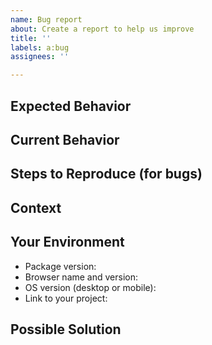 ```yaml
---
name: Bug report
about: Create a report to help us improve
title: ''
labels: a:bug
assignees: ''

---
```


<!--- Provide a general summary of the issue in the title above -->

## Expected Behavior
<!--- If you're describing a bug, tell us what should happen -->
<!--- If you're suggesting a change/improvement, tell us how it should work -->

## Current Behavior
<!--- If describing a bug, tell us what happens instead of the expected behavior -->
<!--- If suggesting a change/improvement, explain the difference from current behavior -->

## Steps to Reproduce (for bugs)
<!--- Provide a link to a live example, or an unambiguous set of steps to -->
<!--- reproduce this bug. Include code to reproduce, if relevant -->

## Context
<!--- How has this issue affected you? What are you trying to accomplish? -->
<!--- Providing context helps us come up with a solution that is most useful in the real world -->

## Your Environment
<!--- Include as many relevant details about the environment you experienced the bug in -->
* Package version:
* Browser name and version:
* OS version (desktop or mobile):
* Link to your project:

## Possible Solution
<!--- Not obligatory, but suggest a fix/reason for the bug, -->
<!--- or ideas how to implement the addition or change -->
